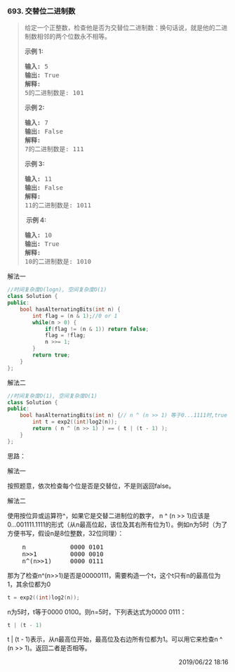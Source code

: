 ### 693. 交替位二进制数

> <div class="content__2ebE"><p>给定一个正整数，检查他是否为交替位二进制数：换句话说，就是他的二进制数相邻的两个位数永不相等。</p>
> 
> <p><strong>示例 1:</strong></p>
> 
> <pre><strong>输入:</strong> 5
> <strong>输出:</strong> True
> <strong>解释:</strong>
> 5的二进制数是: 101
> </pre>
> 
> <p><strong>示例 2:</strong></p>
> 
> <pre><strong>输入:</strong> 7
> <strong>输出:</strong> False
> <strong>解释:</strong>
> 7的二进制数是: 111
> </pre>
> 
> <p><strong>示例&nbsp;3:</strong></p>
> 
> <pre><strong>输入:</strong> 11
> <strong>输出:</strong> False
> <strong>解释:</strong>
> 11的二进制数是: 1011
> </pre>
> 
> <p><strong>&nbsp;示例 4:</strong></p>
> 
> <pre><strong>输入:</strong> 10
> <strong>输出:</strong> True
> <strong>解释:</strong>
> 10的二进制数是: 1010
> </pre>
> </div>

解法一
```cpp
//时间复杂度O(logn), 空间复杂度O(1)
class Solution {
public:
    bool hasAlternatingBits(int n) {
        int flag = (n & 1);//0 or 1
        while(n > 0) {
            if(flag != (n & 1)) return false;
            flag = !flag;
            n >>= 1;
        }
        return true;
    }
};
```

解法二
```cpp
//时间复杂度O(1), 空间复杂度O(1)
class Solution {
public:
    bool hasAlternatingBits(int n) {// n ^ (n >> 1) 等于0...1111时,true
        int t = exp2((int)log2(n));
        return ( n ^ (n >> 1) ) == ( t | (t - 1) );
    }
};
```

思路：

解法一

按照题意，依次检查每个位是否是交替位，不是则返回false。

解法二

使用按位异或运算符^，如果它是交替二进制位的数字， n ^ (n >> 1)应该是0...001111.1111的形式（从n最高位起，该位及其右所有位为1）。例如n为5时（为了方便书写，假设n是8位整数，32位同理）：
<pre>
    n            0000 0101
    n>>1         0000 0010
    n^(n>>1)     0000 0111
</pre>

那为了检查n^(n>>1)是否是00000111，需要构造一个t，这个t只有n的最高位为1，其余位都为0
```cpp
t = exp2((int)log2(n));
```
n为5时，t等于0000 0100。则n=5时，下列表达式为0000 0111：
```cpp
t | (t - 1)
```
t | (t - 1)表示，从n最高位开始，最高位及右边所有位都为1。可以用它来检查n ^ (n >> 1)。返回二者是否相等。

<div style="text-align: right"> 2019/06/22 18:16 </div>